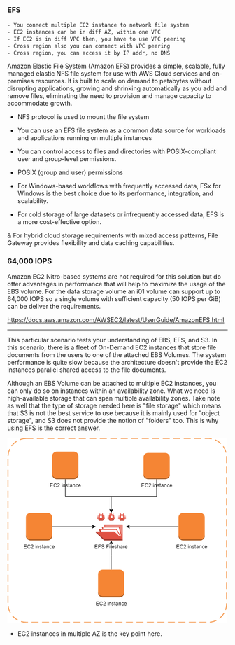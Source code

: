 ### EFS
    - You connect multiple EC2 instance to network file system
    - EC2 instances can be in diff AZ, within one VPC
    - If EC2 is in diff VPC then, you have to use VPC peering
    - Cross region also you can connect with VPC peering
    - Cross region, you can access it by IP addr, no DNS


Amazon Elastic File System (Amazon EFS) provides a simple, scalable, fully managed elastic NFS file system for use with AWS Cloud services and on-premises resources. It is built to scale on demand to petabytes without disrupting applications, growing and shrinking automatically as you add and remove files, eliminating the need to provision and manage capacity to accommodate growth.

- NFS protocol is used to mount the file system
-  You can use an EFS file system as a common data source for workloads and applications running on multiple instances

- You can control access to files and directories with POSIX-compliant user and group-level permissions.
- POSIX (group and user) permissions



* For Windows-based workflows with frequently accessed data, FSx for Windows is the best choice due to its performance, integration, and scalability.

* For cold storage of large datasets or infrequently accessed data, EFS is a more cost-effective option.

& For hybrid cloud storage requirements with mixed access patterns, File Gateway provides flexibility and data caching capabilities.



### 64,000 IOPS 

Amazon EC2 Nitro-based systems are not required for this solution but do offer advantages in performance that will help to maximize the usage of the EBS volume. For the data storage volume an i01 volume can support up to 64,000 IOPS so a single volume with sufficient capacity (50 IOPS per GiB) can be deliver the requirements.


https://docs.aws.amazon.com/AWSEC2/latest/UserGuide/AmazonEFS.html

----------

This particular scenario tests your understanding of EBS, EFS, and S3. In this scenario, there is a fleet of On-Demand EC2 instances that store file documents from the users to one of the attached EBS Volumes. The system performance is quite slow because the architecture doesn't provide the EC2 instances parallel shared access to the file documents.

Although an EBS Volume can be attached to multiple EC2 instances, you can only do so on instances within an availability zone. What we need is high-available storage that can span multiple availability zones. Take note as well that the type of storage needed here is "file storage" which means that S3 is not the best service to use because it is mainly used for "object storage", and S3 does not provide the notion of "folders" too. This is why using EFS is the correct answer.

![Alt text](image-1.png)

* EC2 instances in multiple AZ is the key point here.